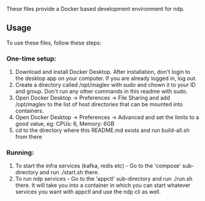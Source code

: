 These files provide a Docker based development environment for ndp.

## Usage

To use these files, follow these steps:

### One-time setup:
1. Download and install Docker Desktop. After installation, don't login to the desktop app on your computer. If you are already logged in, log out.
1. Create a directory called /opt/maglev with sudo and chown it to your ID and group. Don't run any other commands in this readme with sudo.
1. Open Docker Desktop -> Preferences -> File Sharing and add /opt/maglev to the list of host directories that can be mounted into containers.
1. Open Docker Desktop -> Preferences -> Advanced and set the limits to a good value, eg: CPUs: 6, Memory: 6GB
1. cd to the directory where this README.md exists and run build-all.sh from there

### Running:
1. To start the infra services (kafka, redis etc) - Go to the 'compose' sub-directory and run ./start.sh there.
1. To run ndp services - Go to the 'appctl' sub-directory and run ./run.sh there. It will take you into a container in which you can start whatever services you want with appctl and use the ndp cli as well.


